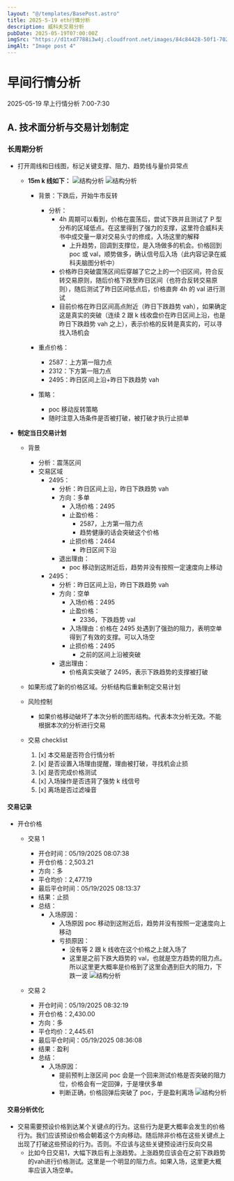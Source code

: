 ```yaml
---
layout: "@/templates/BasePost.astro"
title: 2025-5-19 eth行情分析
description: 威科夫交易分析
pubDate: 2025-05-19T07:00:00Z
imgSrc: "https://d1txd7788i3w4j.cloudfront.net/images/84c84428-50f1-7025-b778-548a97e9da87/2025-05-19/1747613074460-eth-15m.jpg"
imgAlt: "Image post 4"
---
```


# 早间行情分析

2025-05-19 早上行情分析 7:00-7:30

## A. 技术面分析与交易计划制定

### 长周期分析

- 打开周线和日线图，标记关键支撑、阻力、趋势线与量价异常点

  - **15m k 线如下：**
    ![结构分析](https://d1txd7788i3w4j.cloudfront.net/images/84c84428-50f1-7025-b778-548a97e9da87/2025-05-19/1747613074460-eth-15m.jpg)
    ![结构分析](https://d1txd7788i3w4j.cloudfront.net/images/84c84428-50f1-7025-b778-548a97e9da87/2025-05-19/1747613074360-eth-4h.jpg)

    - 背景：下跌后，开始牛市反转
      - 分析：
        - 4h 周期可以看到，价格在震荡后，尝试下跌并且测试了 P 型分布的区域低点。在这里得到了强力的支撑，这里符合威科夫书中成交量一章对交易头寸的修成，入场这里的解释
          - 上升趋势，回调到支撑位，是入场做多的机会。价格回到 poc 或 val，顺势做多，确认信号后入场（此内容记录在威科夫脑图分析中）
        - 价格昨日突破震荡区间后穿越了它之上的一个旧区间，符合反转交易原则，随后价格下跌至昨日区间（也符合反转交易原则），随后测试了昨日区间低点后，价格直奔 4h 的 val 进行测试
        - 目前价格在昨日区间高点附近（昨日下跌趋势 vah），如果确定这是真实的突破（连续 2 跟 k 线收盘价在昨日区间上沿，也是昨日下跌趋势 vah 之上），表示价格的反转是真实的，可以寻找入场机会
    - 重点价格：

      - 2587：上方第一阻力点
      - 2312：下方第一阻力点
      - 2495：昨日区间上沿+昨日下跌趋势 vah

    - 策略：
      - poc 移动反转策略
      - 随时注意入场条件是否被打破，被打破才执行止损单

- **制定当日交易计划**

  - 背景
    - 分析：震荡区间
    - 交易区域
      - 2495：
        - 分析：昨日区间上沿，昨日下跌趋势 vah
        - 方向：多单
          - 入场价格：2495
          - 止盈价格：
            - 2587，上方第一阻力点
            - 趋势健康的话会突破这个价格
          - 止损价格：2464
            - 昨日区间下沿
        - 退出理由：
          - poc 移动到这附近后，趋势并没有按照一定速度向上移动
      - 2495：
        - 分析：昨日区间上沿，昨日下跌趋势 vah
        - 方向：空单
          - 入场价格：2495
          - 止盈价格：
            - 2336，下跌趋势 val
          - 入场理由：价格在 2495 处遇到了强劲的阻力，表明空单得到了有效的支撑。可以入场空
          - 止损价格：2495
            - 之前的区间上沿被突破
        - 退出理由：
          - 价格真实突破了 2495，表示下跌趋势的支撑被打破
  - 如果形成了新的价格区域。分析结构后重新制定交易计划

  - 风险控制
    - 如果价格移动破坏了本次分析的图形结构。代表本次分析无效。不能根据本次的分析进行交易
  - 交易 checklist

    1. [x] 本交易是否符合行情分析
    2. [x] 是否设置入场理由提醒，理由被打破，寻找机会止损
    3. [x] 是否完成价格测试
    4. [x] 入场操作是否违背了强势 k 线信号
    5. [x] 离场是否过滤噪音

#### 交易记录

- 开仓价格

  - 交易 1

    - 开仓时间：05/19/2025 08:07:38
    - 开仓价格：2,503.21
    - 方向：多
    - 平仓均价：2,477.19
    - 最后平仓时间：05/19/2025 08:13:37
    - 结果：止损
    - 总结：
      - 入场原因：
        - 入场原因 poc 移动到这附近后，趋势并没有按照一定速度向上移动
        - 亏损原因：
          - 没有等 2 跟 k 线收在这个价格之上就入场了
          - 这里是之前下跌大趋势的 val，也就是空方趋势的阻力点。所以这里更大概率是价格到了这里会遇到巨大的阻力，下跌一波
            ![结构分析](https://d1txd7788i3w4j.cloudfront.net/images/84c84428-50f1-7025-b778-548a97e9da87/2025-05-19/1747660818963-eth-trade1.jpg)

  - 交易 2

    - 开仓时间：05/19/2025 08:32:19
    - 开仓价格：2,430.00
    - 方向：多
    - 平仓均价：2,445.61
    - 最后平仓时间：05/19/2025 08:36:08
    - 结果：盈利
    - 总结：
      - 入场原因：
        - 提前预判上涨区间 poc 会是一个回来测试价格是否突破的阻力位，价格会有一定回弹，于是埋伏多单
        - 判断正确，价格回弹后突破了 poc，于是盈利离场
          ![结构分析](https://d1txd7788i3w4j.cloudfront.net/images/84c84428-50f1-7025-b778-548a97e9da87/2025-05-19/1747660818671-eth-trade2.jpg)

#### 交易分析优化

- 交易需要预设价格到达某个关键点的行为。这些行为是更大概率会发生的价格行为。我们应该预设价格会朝着这个方向移动。随后除非价格在这些关键点上出现了打破这些预设的行为。否则。不应该与这些关键预设进行反向交易
  - 比如今日交易1，大幅下跌后有上涨趋势。上涨趋势应该会在之前下跌趋势的vah进行价格测试。这里是一个明显的阻力点。如果入场，这里更大概率应该入场空单。
